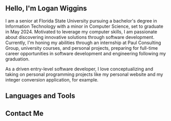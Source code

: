 ## Hello, I'm Logan Wiggins

I am a senior at Florida State University pursuing a bachelor's degree in Information Technology with a minor in Computer Science, set to graduate in May 2024. Motivated to leverage my computer skills, I am passionate about discovering innovative solutions through software development. Currently, I'm honing my abilities through an internship at Paul Consulting Group, university courses, and personal projects, preparing for full-time career opportunities in software development and engineering following my graduation. 

As a driven entry-level software developer, I love conceptualizing and taking on personal programming projects like my personal website and my integer conversion application, for example.

## Languages and Tools

## Contact Me
